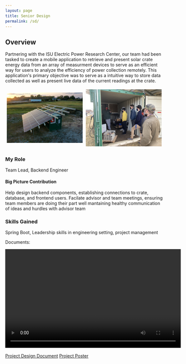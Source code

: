 ```yaml
---
layout: page
title: Senior Design
permalink: /sd/
---
```


## Overview
Partnering with the ISU Electric Power Research Center, our team had been tasked to create a mobile application to retrieve and present solar crate energy data from an array of measurment devices to serve as an efficient way for users to analyze the efficiency of power collection remotely. This application's primary objective was to serve as a intuitive way to store data collected as well as present live data of the current readings at the crate.

<div style="display:flex;align-items:center;">
  <div style="flex:50%;padding:5px;">
    <img src="/images/crate_pic.png" style="width:100%;">
  </div>
  <div style="flex:50%;padding:5px;">
    <img src="/images/crateVisit3.jpg" style="width:100%;">
  </div>
</div>

### My Role
Team Lead, Backend Engineer

#### Big Picture Contribution
Help design backend components, establishing connections to crate, database, and frontend users. Facilate advisor and team meetings, ensuring team members are doing their part well mantaining healthy communication of ideas and hurdles with advisor team

### Skills Gained
Spring Boot, Leadership skills in engineering setting, project management

Documents:

<div style="text-align:center;">
  <video width="560" height="315" controls>
    <source src="/videos/DemoV2 _com.mp4" type="video/mp4">
  </video>
</div>

<a href="/documents/sd-design_document.pdf">Project Design Document</a>
<a href="/documents/sddec21-21_poster.pdf">Project Poster</a>
